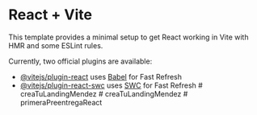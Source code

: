 # React + Vite

This template provides a minimal setup to get React working in Vite with HMR and some ESLint rules.

Currently, two official plugins are available:

- [@vitejs/plugin-react](https://github.com/vitejs/vite-plugin-react/blob/main/packages/plugin-react/README.md) uses [Babel](https://babeljs.io/) for Fast Refresh
- [@vitejs/plugin-react-swc](https://github.com/vitejs/vite-plugin-react-swc) uses [SWC](https://swc.rs/) for Fast Refresh
#   c r e a T u L a n d i n g M e n d e z  
 #   c r e a T u L a n d i n g M e n d e z  
 #   p r i m e r a P r e e n t r e g a R e a c t  
 